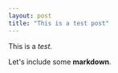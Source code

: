 ```yaml
---
layout: post
title: "This is a test post"
---
```


This is a *test*.

Let's include some __markdown__.
